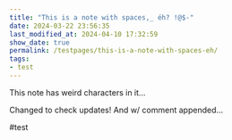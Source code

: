 ```yaml
---
title: "This is a note with spaces,_ éh? !@$-"
date: 2024-03-22 23:56:35
last_modified_at: 2024-04-10 17:32:59
show_date: true
permalink: /testpages/this-is-a-note-with-spaces-eh/
tags:
- test
---
```

This note has weird characters in it&hellip;

Changed to check updates! And w/ comment appended&hellip;

#test